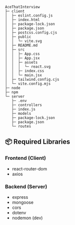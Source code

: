 
```
AceThatInterview
├─ client
│  ├─ eslint.config.js
│  ├─ index.html
│  ├─ package-lock.json
│  ├─ package.json
│  ├─ postcss.config.cjs
│  ├─ public
│  │  └─ vite.svg
│  ├─ README.md
│  ├─ src
│  │  ├─ App.css
│  │  ├─ App.jsx
│  │  ├─ assets
│  │  │  └─ react.svg
│  │  ├─ index.css
│  │  └─ main.jsx
│  ├─ tailwind.config.cjs
│  └─ vite.config.mjs
├─ node
├─ npm
└─ server
   ├─ .env
   ├─ controllers
   ├─ index.js
   ├─ models
   ├─ package-lock.json
   ├─ package.json
   └─ routes

```

## 📦 Required Libraries

### Frontend (Client)
- react-router-dom
- axios

### Backend (Server)
- express
- mongoose
- cors
- dotenv
- nodemon (dev)